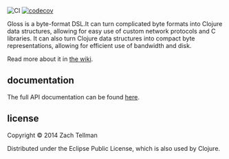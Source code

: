 ![CI](https://github.com/robertluo/gloss/workflows/CI/badge.svg)
[![codecov](https://codecov.io/gh/robertluo/gloss/branch/master/graph/badge.svg)](https://codecov.io/gh/robertluo/gloss)

Gloss is a byte-format DSL.It can turn complicated byte formats into Clojure data structures, allowing
for easy use of custom network protocols and C libraries.  It can also turn Clojure data structures into
compact byte representations, allowing for efficient use of bandwidth and disk.

Read more about it in [the wiki](https://github.com/ztellman/gloss/wiki).

## documentation

The full API documentation can be found [here](http://aleph.io/codox/gloss/).

## license

Copyright © 2014 Zach Tellman

Distributed under the Eclipse Public License, which is also used by Clojure.
